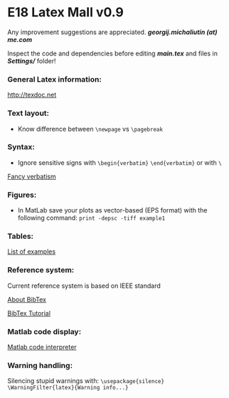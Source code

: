 # E18 Latex Mall v0.9
Any improvement suggestions are appreciated. ***georgij.michaliutin (at) me.com***

Inspect the code and dependencies before editing ***main.tex*** and files in ***Settings/*** folder!

### General Latex information: 
http://texdoc.net

### Text layout:
* Know difference between `\newpage` vs `\pagebreak`

### Syntax:
* Ignore sensitive signs with `\begin{verbatim}` `\end{verbatim}` or with `\`

[Fancy verbatism](http://texdoc.net/texmf-dist/doc/latex/fancyvrb/fancyvrb.pdf)

### Figures:
* In MatLab save your plots as vector-based (EPS format) with the following command:
`print -depsc -tiff example1`

### Tables:
[List of examples](https://www.latex-tutorial.com/tutorials/tables/)

### Reference system:
Current reference system is based on IEEE standard

[About BibTex](https://en.wikipedia.org/wiki/BibTeX)

[BibTex Tutorial](https://www.latex-tutorial.com/tutorials/bibtex/)

### Matlab code display:
[Matlab code interpreter](https://github.com/nasa/nasa-latex-docs/blob/master/support/packages/mcode/mcode.sty)

### Warning handling:
Silencing stupid warnings with:
`\usepackage{silence}`
`\WarningFilter{latex}{Warning info...}`

